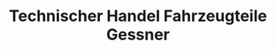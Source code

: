 ---
title: "Technischer Handel Fahrzeugteile Gessner"
url: /schwebheim/technischer-handel-fahrzeugteile-gessner/
shop: Autoteile
---